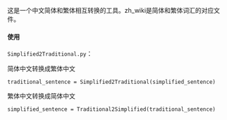 这是一个中文简体和繁体相互转换的工具。zh_wiki是简体和繁体词汇的对应文件。

#### 使用

`Simplified2Traditional.py`：

简体中文转换成繁体中文

`traditional_sentence = Simplified2Traditional(simplified_sentence)`

繁体中文转换成简体中文


`simplified_sentence = Traditional2Simplified(traditional_sentence)`
